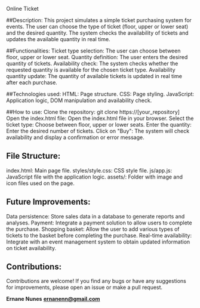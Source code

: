 Online Ticket

##Description:
This project simulates a simple ticket purchasing system for events. The user can choose the type of ticket (floor, upper or lower seat) and the desired quantity. The system checks the availability of tickets and updates the available quantity in real time.

##Functionalities:
Ticket type selection: The user can choose between floor, upper or lower seat.
Quantity definition: The user enters the desired quantity of tickets.
Availability check: The system checks whether the requested quantity is available for the chosen ticket type.
Availability quantity update: The quantity of available tickets is updated in real time after each purchase.

##Technologies used:
HTML: Page structure.
CSS: Page styling.
JavaScript: Application logic, DOM manipulation and availability check.

##How to use:
Clone the repository: git clone https://[your_repository]
Open the index.html file: Open the index.html file in your browser.
Select the ticket type: Choose between floor, upper or lower seats.
Enter the quantity: Enter the desired number of tickets.
Click on "Buy": The system will check availability and display a confirmation or error message.

## File Structure:
index.html: Main page file.
styles/style.css: CSS style file.
js/app.js: JavaScript file with the application logic.
assets/: Folder with image and icon files used on the page.

## Future Improvements:
Data persistence: Store sales data in a database to generate reports and analyses.
Payment: Integrate a payment solution to allow users to complete the purchase.
Shopping basket: Allow the user to add various types of tickets to the basket before completing the purchase.
Real-time availability: Integrate with an event management system to obtain updated information on ticket availability.

## Contributions:
Contributions are welcome! If you find any bugs or have any suggestions for improvements, please open an issue or make a pull request.

**Ernane Nunes**
**ernanenn@gmail.com**
